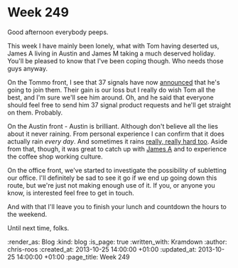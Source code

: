 Week 249
========

Good afternoon everybody peeps.

This week I have mainly been lonely, what with Tom having deserted us, James A living in Austin and James M taking a much deserved holiday. You'll be pleased to know that I've been coping though. Who needs those guys anyway.

On the Tommo front, I see that 37 signals have now [announced](http://37signals.com/svn/posts/3663-tom-ward-zach-waugh-join-37signals) that he's going to join them. Their gain is our loss but I really do wish Tom all the best, and I'm sure we'll see him around. Oh, and he said that everyone should feel free to send him 37 signal product requests and he'll get straight on them. Probably.

On the Austin front - Austin is brilliant. Although don't believe all the lies about it never raining. From personal experience I can confirm that it does actually rain *every day*. And sometimes it rains [really, really hard too](http://republicofaustin.com/2013/10/13/acl-fest-2013-flooding-pictures-weekend-2/). Aside from that, though, it was great to catch up with [James A](/james-adam) and to experience the coffee shop working culture.

On the office front, we've started to investigate the possibility of subletting our office. I'll definitely be sad to see it go if we end up going down this route, but we're just not making enough use of it. If you, or anyone you know, is interested feel free to get in touch.

And with that I'll leave you to finish your lunch and countdown the hours to the weekend.

Until next time, folks.

:render_as: Blog
:kind: blog
:is_page: true
:written_with: Kramdown
:author: chris-roos
:created_at: 2013-10-25 14:00:00 +01:00
:updated_at: 2013-10-25 14:00:00 +01:00
:page_title: Week 249
